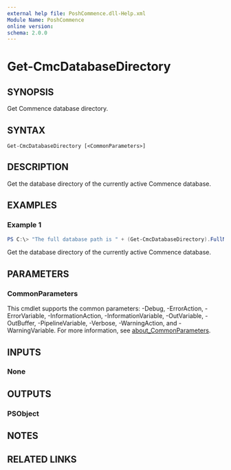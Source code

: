 ```yaml
---
external help file: PoshCommence.dll-Help.xml
Module Name: PoshCommence
online version:
schema: 2.0.0
---
```


# Get-CmcDatabaseDirectory

## SYNOPSIS
Get Commence database directory.

## SYNTAX

```
Get-CmcDatabaseDirectory [<CommonParameters>]
```

## DESCRIPTION
Get the database directory of the currently active Commence database.

## EXAMPLES

### Example 1
```powershell
PS C:\> "The full database path is " + (Get-CmcDatabaseDirectory).FullName
```

Get the database directory of the currently active Commence database.

## PARAMETERS

### CommonParameters
This cmdlet supports the common parameters: -Debug, -ErrorAction, -ErrorVariable, -InformationAction, -InformationVariable, -OutVariable, -OutBuffer, -PipelineVariable, -Verbose, -WarningAction, and -WarningVariable. For more information, see [about_CommonParameters](http://go.microsoft.com/fwlink/?LinkID=113216).

## INPUTS

### None

## OUTPUTS

### PSObject
## NOTES

## RELATED LINKS
